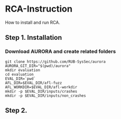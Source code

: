 # RCA-Instruction
How to install and run RCA.

## Step 1. Installation

### Download AURORA and create related folders
```
git clone https://github.com/RUB-SysSec/aurora
AURORA_GIT_DIR="$(pwd)/aurora"
mkdir evaluation
cd evaluation
EVAL_DIR=`pwd`
AFL_DIR=$EVAL_DIR/afl-fuzz
AFL_WORKDIR=$EVAL_DIR/afl-workdir
mkdir -p $EVAL_DIR/inputs/crashes
mkdir -p $EVAL_DIR/inputs/non_crashes
```

## Step 2.



